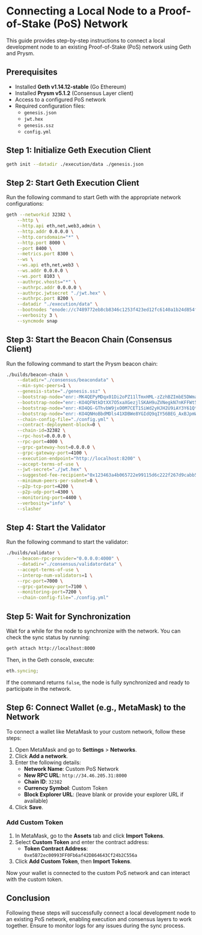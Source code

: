# Connecting a Local Node to a Proof-of-Stake (PoS) Network

This guide provides step-by-step instructions to connect a local development node to an existing Proof-of-Stake (PoS) network using Geth and Prysm.

## Prerequisites

- Installed **Geth v1.14.12-stable** (Go Ethereum)
- Installed **Prysm v5.1.2** (Consensus Layer client)
- Access to a configured PoS network
- Required configuration files:
  - `genesis.json`
  - `jwt.hex`
  - `genesis.ssz`
  - `config.yml`

## Step 1: Initialize Geth Execution Client

```sh
geth init --datadir ./execution/data ./genesis.json
```

## Step 2: Start Geth Execution Client

Run the following command to start Geth with the appropriate network configurations:

```sh
geth --networkid 32382 \
    --http \
    --http.api eth,net,web3,admin \
    --http.addr 0.0.0.0 \
    --http.corsdomain="*" \
    --http.port 8000 \
    --port 8400 \
    --metrics.port 8300 \
    --ws \
    --ws.api eth,net,web3 \
    --ws.addr 0.0.0.0 \
    --ws.port 8103 \
    --authrpc.vhosts="*" \
    --authrpc.addr 0.0.0.0 \
    --authrpc.jwtsecret "./jwt.hex" \
    --authrpc.port 8200 \
    --datadir "./execution/data" \
    --bootnodes "enode://c7489772eb8cb8346c1253f423ed12fc6140a1b24d854fc416b6644c007931c524f9cdf96193f8d3aee8e316b70c150dea233aebf6feb3c9ce813971b178c593@34.46.205.31:8400,enode://ba8f8227271f0e5236770159c6c6e396d9d69507bc91e91c2707a88725eeb0c668f531f761ad69ed1a2aac0e85777879a796eb5a30d3bec299ba335e709dd939@34.46.205.31:8401,enode://b8002ed2e6b31e5b3fc55655c2f67ef6723175be76eabf4fdecd7550512d9ee4f08fae726d86bed0c78ca09d60ff5cbc6f037bde5d684698f1ebbee97926c0c0@34.46.205.31:8402,enode://aaf4c069eaa55314fd325ac6e15770286527daf5007f8aae3620e3025debc49dc195e0f93820d3990358f6c521039981c25fc9027eeb06f47e3fe2c184494e27@34.46.205.31:30301" \
    --verbosity 3 \
    --syncmode snap
```

## Step 3: Start the Beacon Chain (Consensus Client)

Run the following command to start the Prysm beacon chain:

```sh
./builds/beacon-chain \
    --datadir="./consensus/beacondata" \
    --min-sync-peers=1 \
    --genesis-state="./genesis.ssz" \
    --bootstrap-node="enr:-MK4QEPyMDqx01Di2oPZ11lTmxHML-zZzhBZImbE5DWmaFiXWPqQC8CpDj2k1Bf75jj8AZXcW_ys8B5LtMoTbnaJdmCGAZUk8TEsh2F0dG5ldHOIAAAAAAAAAwCEZXRoMpAc7vlaIAAAlP__________gmlkgnY0gmlwhCIuzR-Jc2VjcDI1NmsxoQNnokiDpRTr4D4DNySwUCRP3Ii47xI3fKRiTjAZcpBGcYhzeW5jbmV0cw-DdGNwghBog3VkcIIQzA" \
    --bootstrap-node="enr:-KO4QFNtkDtXX7O5xaXGezjlSKAH9uZVNegkN7nKFFWt5CySId9TCPkt_vg_QoHjCxW3JDc0yLpqv9nLPdOqv0BnMSGGAZUk8Rzag2V0aMfGhG3vOb-AgmlkgnY0gmlwhCIuzR-Jc2VjcDI1NmsxoQPHSJdy64y4NGwSU_Qj7RL8YUChsk2FT8QWtmRMAHkxxYRzbmFwwIN0Y3CCINCDdWRwgiDQ" \
    --bootstrap-node="enr:-KO4QG-GThvbW9jxO0M7CET1SiWd2yHJH2U9iAY3Y61Qt1vFKAX4ihQjw9je9o4qWhy4mk2Du3etnmV_gbPDk0q4qjyGAZUk8Wnjg2V0aMfGhG3vOb-AgmlkgnY0gmlwhCIuzR-Jc2VjcDI1NmsxoQO6j4InJx8OUjZ3AVnGxuOW2daVB7yR6RwnB6iHJe6wxoRzbmFwwIN0Y3CCINGDdWRwgiDR" \
    --bootstrap-node="enr:-KO4QNHoBbdMDls41XDBWe8YGIdQ9qIY56BEG_AxBJpmWfdvMv4vGEivOOwepjzNUFbrdRLCiCfSeInKyEmRijZ8FrWGAZUk8aSng2V0aMfGhG3vOb-AgmlkgnY0gmlwhCIuzR-Jc2VjcDI1NmsxoQK4AC7S5rMeWz_FVlXC9n72cjF1vnbqv0_ezXVQUS2e5IRzbmFwwIN0Y3CCINKDdWRwgiDS" \
    --chain-config-file="./config.yml" \
    --contract-deployment-block=0 \
    --chain-id=32382 \
    --rpc-host=0.0.0.0 \
    --rpc-port=4000 \
    --grpc-gateway-host=0.0.0.0 \
    --grpc-gateway-port=4100 \
    --execution-endpoint="http://localhost:8200" \
    --accept-terms-of-use \
    --jwt-secret="./jwt.hex" \
    --suggested-fee-recipient="0x123463a4b065722e99115d6c222f267d9cabb524" \
    --minimum-peers-per-subnet=0 \
    --p2p-tcp-port=4200 \
    --p2p-udp-port=4300 \
    --monitoring-port=4400 \
    --verbosity="info" \
    --slasher
```

## Step 4: Start the Validator

Run the following command to start the validator:

```sh
./builds/validator \
    --beacon-rpc-provider="0.0.0.0:4000" \
    --datadir="./consensus/validatordata" \
    --accept-terms-of-use \
    --interop-num-validators=1 \
    --rpc-port=7000 \
    --grpc-gateway-port=7100 \
    --monitoring-port=7200 \
    --chain-config-file="./config.yml"
```

## Step 5: Wait for Synchronization

Wait for a while for the node to synchronize with the network. You can check the sync status by running:

```sh
geth attach http://localhost:8000
```

Then, in the Geth console, execute:

```js
eth.syncing;
```

If the command returns `false`, the node is fully synchronized and ready to participate in the network.

## Step 6: Connect Wallet (e.g., MetaMask) to the Network

To connect a wallet like MetaMask to your custom network, follow these steps:

1. Open MetaMask and go to **Settings** > **Networks**.
2. Click **Add a network**.
3. Enter the following details:
   - **Network Name**: Custom PoS Network
   - **New RPC URL**: `http://34.46.205.31:8000`
   - **Chain ID**: `32382`
   - **Currency Symbol**: Custom Token
   - **Block Explorer URL**: (leave blank or provide your explorer URL if available)
4. Click **Save**.

### Add Custom Token

1. In MetaMask, go to the **Assets** tab and click **Import Tokens**.
2. Select **Custom Token** and enter the contract address:
   - **Token Contract Address**: `0xe5B72ec00993FF0Fb6af42D864643Cf24b2C556a`
3. Click **Add Custom Token**, then **Import Tokens**.

Now your wallet is connected to the custom PoS network and can interact with the custom token.

## Conclusion

Following these steps will successfully connect a local development node to an existing PoS network, enabling execution and consensus layers to work together. Ensure to monitor logs for any issues during the sync process.
